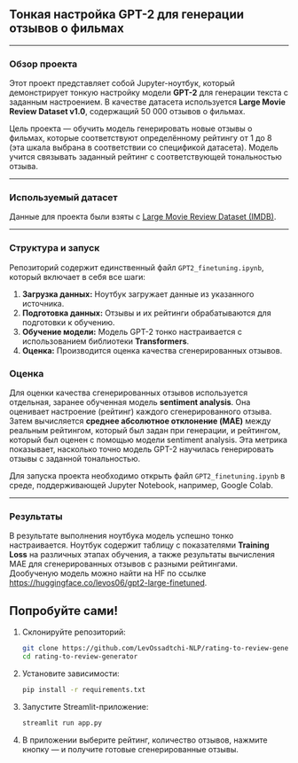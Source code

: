 ## Тонкая настройка GPT-2 для генерации отзывов о фильмах

---

### Обзор проекта

Этот проект представляет собой Jupyter-ноутбук, который демонстрирует тонкую настройку модели **GPT-2** для генерации текста с заданным настроением. В качестве датасета используется **Large Movie Review Dataset v1.0**, содержащий 50 000 отзывов о фильмах.

Цель проекта — обучить модель генерировать новые отзывы о фильмах, которые соответствуют определённому рейтингу от 1 до 8 (эта шкала выбрана в соответствии со спецификой датасета). Модель учится связывать заданный рейтинг с соответствующей тональностью отзыва.

---

### Используемый датасет

Данные для проекта были взяты с [Large Movie Review Dataset (IMDB)](https://ai.stanford.edu/~amaas/data/sentiment/).

---

### Структура и запуск

Репозиторий содержит единственный файл `GPT2_finetuning.ipynb`, который включает в себя все шаги:

1.  **Загрузка данных:** Ноутбук загружает данные из указанного источника.
2.  **Подготовка данных:** Отзывы и их рейтинги обрабатываются для подготовки к обучению.
3.  **Обучение модели:** Модель GPT-2 тонко настраивается с использованием библиотеки **Transformers**.
4.  **Оценка:** Производится оценка качества сгенерированных отзывов.

### Оценка
Для оценки качества сгенерированных отзывов используется отдельная, заранее обученная модель **sentiment analysis**. Она оценивает настроение (рейтинг) каждого сгенерированного отзыва. Затем вычисляется **среднее абсолютное отклонение (MAE)** между реальным рейтингом, который был задан при генерации, и рейтингом, который был оценен с помощью модели sentiment analysis. Эта метрика показывает, насколько точно модель GPT-2 научилась генерировать отзывы с заданной тональностью.

Для запуска проекта необходимо открыть файл `GPT2_finetuning.ipynb` в среде, поддерживающей Jupyter Notebook, например, Google Colab.

---

### Результаты

В результате выполнения ноутбука модель успешно тонко настраивается. Ноутбук содержит таблицу с показателями **Training Loss** на различных этапах обучения, а также результаты вычисления MAE для сгенерированных отзывов с разными рейтингами. Дообученую модель можно найти на HF по ссылке https://huggingface.co/levos06/gpt2-large-finetuned.

## Попробуйте сами!

1. Склонируйте репозиторий:

   ```bash
   git clone https://github.com/LevOssadtchi-NLP/rating-to-review-generator.git
   cd rating-to-review-generator
   ```
2. Установите зависимости:

   ```bash
   pip install -r requirements.txt
   ```
3. Запустите Streamlit-приложение:

   ```bash
   streamlit run app.py
   ```
4. В приложении выберите рейтинг, количество отзывов, нажмите кнопку — и получите готовые сгенерированные отзывы.

